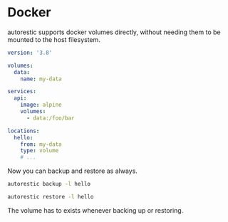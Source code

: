 # Docker

autorestic supports docker volumes directly, without needing them to be mounted to the host filesystem.

```yaml | docker-compose.yml
version: '3.8'

volumes:
  data:
    name: my-data

services:
  api:
    image: alpine
    volumes:
      - data:/foo/bar
```

```yaml | .autorestic.yml
locations:
  hello:
    from: my-data
    type: volume
    # ...
```

Now you can backup and restore as always.

```bash
autorestic backup -l hello
```

```bash
autorestic restore -l hello
```

The volume has to exists whenever backing up or restoring.
